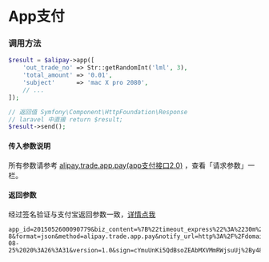 # App支付

### 调用方法

```php
$result = $alipay->app([
    'out_trade_no' => Str::getRandomInt('lml', 3),
    'total_amount' => '0.01',
    'subject'      => 'mac X pro 2080',
    // ...
]);

// 返回值 Symfony\Component\HttpFoundation\Response
// laravel 中直接 return $result;
$result->send();

```

#### 传入参数说明

所有参数请参考 [alipay.trade.app.pay\(app支付接口2.0\)](https://docs.open.alipay.com/api_1/alipay.trade.app.pay/)  ，查看「请求参数」一栏。

#### 返回参数

经过签名验证与支付宝返回参数一致，[详情点我](https://docs.open.alipay.com/204/105465/)

```text
app_id=2015052600090779&biz_content=%7B%22timeout_express%22%3A%2230m%22%2C%22product_code%22%3A%22QUICK_MSECURITY_PAY%22%2C%22total_amount%22%3A%220.01%22%2C%22subject%22%3A%221%22%2C%22body%22%3A%22%E6%88%91%E6%98%AF%E6%B5%8B%E8%AF%95%E6%95%B0%E6%8D%AE%22%2C%22out_trade_no%22%3A%22IQJZSRC1YMQB5HU%22%7D&charset=utf-8&format=json&method=alipay.trade.app.pay&notify_url=http%3A%2F%2Fdomain.merchant.com%2Fpayment_notify&sign_type=RSA2&timestamp=2016-08-25%2020%3A26%3A31&version=1.0&sign=cYmuUnKi5QdBsoZEAbMXVMmRWjsuUj%2By48A2DvWAVVBuYkiBj13CFDHu2vZQvmOfkjE0YqCUQE04kqm9Xg3tIX8tPeIGIFtsIyp%2FM45w1ZsDOiduBbduGfRo1XRsvAyVAv2hCrBLLrDI5Vi7uZZ77Lo5J0PpUUWwyQGt0M4cj8g%3D
```

